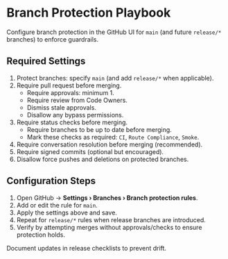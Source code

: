 # Branch Protection Playbook

Configure branch protection in the GitHub UI for `main` (and future `release/*` branches) to enforce guardrails.

## Required Settings
1. Protect branches: specify `main` (and add `release/*` when applicable).
2. Require pull request before merging.
   - Require approvals: minimum 1.
   - Require review from Code Owners.
   - Dismiss stale approvals.
   - Disallow any bypass permissions.
3. Require status checks before merging.
   - Require branches to be up to date before merging.
   - Mark these checks as required: `CI`, `Route Compliance`, `Smoke`.
4. Require conversation resolution before merging (recommended).
5. Require signed commits (optional but encouraged).
6. Disallow force pushes and deletions on protected branches.

## Configuration Steps
1. Open GitHub → **Settings › Branches › Branch protection rules**.
2. Add or edit the rule for `main`.
3. Apply the settings above and save.
4. Repeat for `release/*` rules when release branches are introduced.
5. Verify by attempting merges without approvals/checks to ensure protection holds.

Document updates in release checklists to prevent drift.
